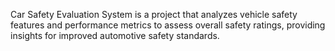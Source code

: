 Car Safety Evaluation System is a project that analyzes vehicle safety features and performance metrics to assess overall safety ratings, providing insights for improved automotive safety standards.







